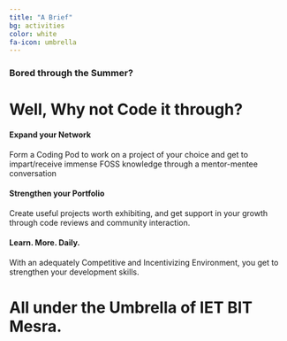 ```yaml
---
title: "A Brief"
bg: activities
color: white
fa-icon: umbrella
---
```


### Bored through the Summer?

# Well, Why not Code it through?
<div class="row features">
  <div class="col s12 m4 feature">
    <i class="fa fa-comments-o fa-4x">
    </i>
    <h4> Expand your Network </h4>
    <p class="feature-description"> Form a Coding Pod to work on a project of your choice and get to impart/receive immense FOSS knowledge through a mentor-mentee conversation </p>
  </div>
  <div class="col s12 m4 feature">
    <i class="fa fa-laptop fa-4x">
    </i>
    <h4> Strengthen your Portfolio </h4>
    <p class="feature-description"> Create useful projects worth exhibiting, and get support in your growth through code reviews and community interaction. </p>
  </div>
  <div class="col s12 m4 feature">
    <i class="fa fa-terminal fa-4x">
    </i>
    <h4> Learn. More. Daily. </h4>
    <p class="feature-description"> With an adequately Competitive and Incentivizing Environment, you get to strengthen your development skills. </p>
  </div>
</div>

# All under the Umbrella of IET BIT Mesra.
